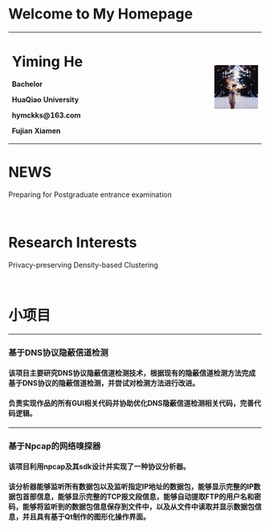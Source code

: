 # Welcome to My Homepage

<table border="0">
  <tr>
    <td width="80%">
      <h1>Yiming He</h1>
      <p><b>Bachelor</b></p>
      <p><b>HuaQiao University</b></p>
      <p><b>hymckks@163.com</b></p>
      <p><b>Fujian Xiamen</b></p>
    </td>
    <td width="20%">
      <img src="/头像.jpg" width="100%">   
    </td>
  </tr>
</table>

# NEWS 
Preparing for Postgraduate entrance examination

&nbsp;
&nbsp;

# Research Interests
Privacy-preserving Density-based Clustering

&nbsp;
&nbsp;
# 小项目
***
### 基于DNS协议隐蔽信道检测
#### 该项目主要研究DNS协议隐蔽信道检测技术，根据现有的隐蔽信道检测方法完成基于DNS协议的隐蔽信道检测，并尝试对检测方法进行改进。 
#### 负责实现作品的所有GUI相关代码并协助优化DNS隐蔽信道检测相关代码，完善代码逻辑。
***
### 基于Npcap的网络嗅探器
#### 该项目利用npcap及其sdk设计并实现了一种协议分析器。 
#### 该分析器能够监听所有数据包以及监听指定IP地址的数据包，能够显示完整的IP数据包首部信息，能够显示完整的TCP报文段信息，能够自动提取FTP的用户名和密码，能够将监听到的数据包信息保存到文件中，以及从文件中读取并显示数据包信息，并且具有基于Qt制作的图形化操作界面。
